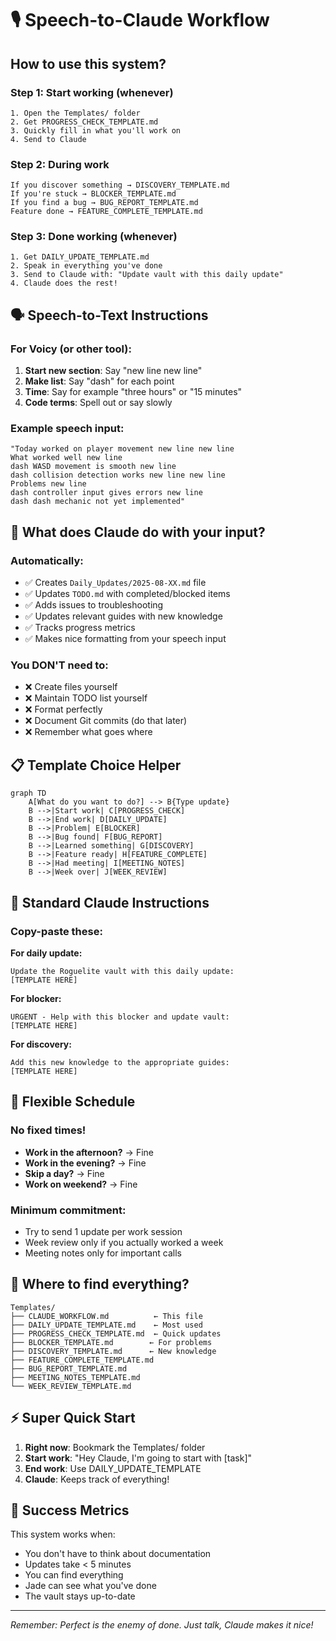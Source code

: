 # 🎙️ Speech-to-Claude Workflow

## How to use this system?

### Step 1: Start working (whenever)
```
1. Open the Templates/ folder
2. Get PROGRESS_CHECK_TEMPLATE.md
3. Quickly fill in what you'll work on
4. Send to Claude
```

### Step 2: During work
```
If you discover something → DISCOVERY_TEMPLATE.md
If you're stuck → BLOCKER_TEMPLATE.md  
If you find a bug → BUG_REPORT_TEMPLATE.md
Feature done → FEATURE_COMPLETE_TEMPLATE.md
```

### Step 3: Done working (whenever)
```
1. Get DAILY_UPDATE_TEMPLATE.md
2. Speak in everything you've done
3. Send to Claude with: "Update vault with this daily update"
4. Claude does the rest!
```

## 🗣️ Speech-to-Text Instructions

### For Voicy (or other tool):
1. **Start new section**: Say "new line new line"
2. **Make list**: Say "dash" for each point
3. **Time**: Say for example "three hours" or "15 minutes"
4. **Code terms**: Spell out or say slowly

### Example speech input:
```
"Today worked on player movement new line new line
What worked well new line
dash WASD movement is smooth new line  
dash collision detection works new line new line
Problems new line
dash controller input gives errors new line
dash dash mechanic not yet implemented"
```

## 🤖 What does Claude do with your input?

### Automatically:
- ✅ Creates `Daily_Updates/2025-08-XX.md` file
- ✅ Updates `TODO.md` with completed/blocked items
- ✅ Adds issues to troubleshooting
- ✅ Updates relevant guides with new knowledge
- ✅ Tracks progress metrics
- ✅ Makes nice formatting from your speech input

### You DON'T need to:
- ❌ Create files yourself
- ❌ Maintain TODO list yourself
- ❌ Format perfectly
- ❌ Document Git commits (do that later)
- ❌ Remember what goes where

## 📋 Template Choice Helper

```mermaid
graph TD
    A[What do you want to do?] --> B{Type update}
    B -->|Start work| C[PROGRESS_CHECK]
    B -->|End work| D[DAILY_UPDATE]
    B -->|Problem| E[BLOCKER]
    B -->|Bug found| F[BUG_REPORT]
    B -->|Learned something| G[DISCOVERY]
    B -->|Feature ready| H[FEATURE_COMPLETE]
    B -->|Had meeting| I[MEETING_NOTES]
    B -->|Week over| J[WEEK_REVIEW]
```

## 💬 Standard Claude Instructions

### Copy-paste these:

**For daily update:**
```
Update the Roguelite vault with this daily update:
[TEMPLATE HERE]
```

**For blocker:**
```
URGENT - Help with this blocker and update vault:
[TEMPLATE HERE]
```

**For discovery:**
```
Add this new knowledge to the appropriate guides:
[TEMPLATE HERE]
```

## 🔄 Flexible Schedule

### No fixed times!
- **Work in the afternoon?** → Fine
- **Work in the evening?** → Fine
- **Skip a day?** → Fine
- **Work on weekend?** → Fine

### Minimum commitment:
- Try to send 1 update per work session
- Week review only if you actually worked a week
- Meeting notes only for important calls

## 📁 Where to find everything?

```
Templates/
├── CLAUDE_WORKFLOW.md          ← This file
├── DAILY_UPDATE_TEMPLATE.md    ← Most used
├── PROGRESS_CHECK_TEMPLATE.md  ← Quick updates
├── BLOCKER_TEMPLATE.md        ← For problems
├── DISCOVERY_TEMPLATE.md      ← New knowledge
├── FEATURE_COMPLETE_TEMPLATE.md
├── BUG_REPORT_TEMPLATE.md
├── MEETING_NOTES_TEMPLATE.md
└── WEEK_REVIEW_TEMPLATE.md
```

## ⚡ Super Quick Start

1. **Right now**: Bookmark the Templates/ folder
2. **Start work**: "Hey Claude, I'm going to start with [task]"
3. **End work**: Use DAILY_UPDATE_TEMPLATE
4. **Claude**: Keeps track of everything!

## 🎯 Success Metrics

This system works when:
- You don't have to think about documentation
- Updates take < 5 minutes
- You can find everything
- Jade can see what you've done
- The vault stays up-to-date

---

*Remember: Perfect is the enemy of done. Just talk, Claude makes it nice!*